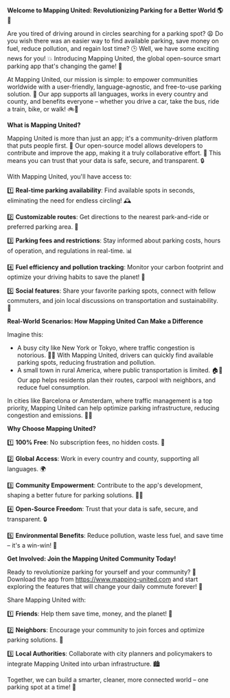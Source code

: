 **Welcome to Mapping United: Revolutionizing Parking for a Better World 🌎🚗**

Are you tired of driving around in circles searching for a parking spot? 😩 Do you wish there was an easier way to find available parking, save money on fuel, reduce pollution, and regain lost time? 🕒️ Well, we have some exciting news for you! 💥 Introducing Mapping United, the global open-source smart parking app that's changing the game! 🎉

At Mapping United, our mission is simple: to empower communities worldwide with a user-friendly, language-agnostic, and free-to-use parking solution. 🌈 Our app supports all languages, works in every country and county, and benefits everyone – whether you drive a car, take the bus, ride a train, bike, or walk! 🚲🚂

**What is Mapping United?**

Mapping United is more than just an app; it's a community-driven platform that puts people first. 💖 Our open-source model allows developers to contribute and improve the app, making it a truly collaborative effort. 🤝 This means you can trust that your data is safe, secure, and transparent. 🔒

With Mapping United, you'll have access to:

1️⃣ **Real-time parking availability**: Find available spots in seconds, eliminating the need for endless circling! 🕰️

2️⃣ **Customizable routes**: Get directions to the nearest park-and-ride or preferred parking area. 📍

3️⃣ **Parking fees and restrictions**: Stay informed about parking costs, hours of operation, and regulations in real-time. 📊

4️⃣ **Fuel efficiency and pollution tracking**: Monitor your carbon footprint and optimize your driving habits to save the planet! 🌟

5️⃣ **Social features**: Share your favorite parking spots, connect with fellow commuters, and join local discussions on transportation and sustainability. 👥

**Real-World Scenarios: How Mapping United Can Make a Difference**

Imagine this:

* A busy city like New York or Tokyo, where traffic congestion is notorious. 🚗🌆 With Mapping United, drivers can quickly find available parking spots, reducing frustration and pollution.
* A small town in rural America, where public transportation is limited. 🏠🚌 Our app helps residents plan their routes, carpool with neighbors, and reduce fuel consumption.

In cities like Barcelona or Amsterdam, where traffic management is a top priority, Mapping United can help optimize parking infrastructure, reducing congestion and emissions. 🚧💡

**Why Choose Mapping United?**

1️⃣ **100% Free**: No subscription fees, no hidden costs. 💸

2️⃣ **Global Access**: Work in every country and county, supporting all languages. 🌍

3️⃣ **Community Empowerment**: Contribute to the app's development, shaping a better future for parking solutions. 👩‍💻

4️⃣ **Open-Source Freedom**: Trust that your data is safe, secure, and transparent. 🔒

5️⃣ **Environmental Benefits**: Reduce pollution, waste less fuel, and save time – it's a win-win! 🌟

**Get Involved: Join the Mapping United Community Today!**

Ready to revolutionize parking for yourself and your community? 🎉 Download the app from https://www.mapping-united.com and start exploring the features that will change your daily commute forever! 🚀

Share Mapping United with:

1️⃣ **Friends**: Help them save time, money, and the planet! 👫

2️⃣ **Neighbors**: Encourage your community to join forces and optimize parking solutions. 🌈

3️⃣ **Local Authorities**: Collaborate with city planners and policymakers to integrate Mapping United into urban infrastructure. 🏙️

Together, we can build a smarter, cleaner, more connected world – one parking spot at a time! 💖